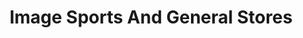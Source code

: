 ---
title: "Image Sports And General Stores"
url: /bangalore/image-sports-and-general-stores/
shop: Sport
---